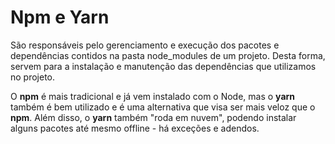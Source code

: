 # Npm e Yarn

São responsáveis pelo gerenciamento e execução dos pacotes e dependências contidos na pasta node_modules de um projeto. Desta forma, servem para a instalação e manutenção das dependências que utilizamos no projeto.

O **npm** é mais tradicional e já vem instalado com o Node, mas o **yarn** também é bem utilizado e é uma alternativa que visa ser mais veloz que o **npm**. Além disso, o **yarn** também "roda em nuvem", podendo instalar alguns pacotes até mesmo offline - há exceções e adendos.